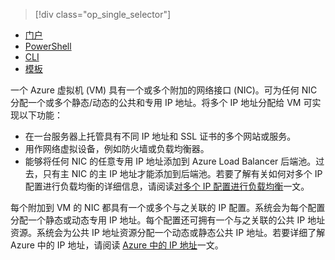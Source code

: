 > [!div class="op_single_selector"]
- [门户](../articles/virtual-network/virtual-network-multiple-ip-addresses-portal.md)
- [PowerShell](../articles/virtual-network/virtual-network-multiple-ip-addresses-powershell.md)
- [CLI](../articles/virtual-network/virtual-network-multiple-ip-addresses-cli.md)
- [模板](../articles/virtual-network/virtual-network-multiple-ip-addresses-template.md)

一个 Azure 虚拟机 (VM) 具有一个或多个附加的网络接口 (NIC)。可为任何 NIC 分配一个或多个静态/动态的公共和专用 IP 地址。将多个 IP 地址分配给 VM 可实现以下功能：

* 在一台服务器上托管具有不同 IP 地址和 SSL 证书的多个网站或服务。
* 用作网络虚拟设备，例如防火墙或负载均衡器。
* 能够将任何 NIC 的任意专用 IP 地址添加到 Azure Load Balancer 后端池。过去，只有主 NIC 的主 IP 地址才能添加到后端池。若要了解有关如何对多个 IP 配置进行负载均衡的详细信息，请阅读[对多个 IP 配置进行负载均衡](../articles/load-balancer/load-balancer-multiple-ip.md)一文。

每个附加到 VM 的 NIC 都具有一个或多个与之关联的 IP 配置。系统会为每个配置分配一个静态或动态专用 IP 地址。每个配置还可拥有一个与之关联的公共 IP 地址资源。系统会为公共 IP 地址资源分配一个动态或静态公共 IP 地址。若要详细了解 Azure 中的 IP 地址，请阅读 [Azure 中的 IP 地址](../articles/virtual-network/virtual-network-ip-addresses-overview-arm.md)一文。

<!---HONumber=Mooncake_1226_2016-->